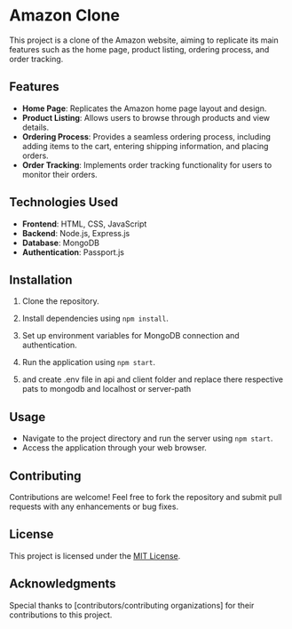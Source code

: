 # Amazon Clone

This project is a clone of the Amazon website, aiming to replicate its main features such as the home page, product listing, ordering process, and order tracking.

## Features

- **Home Page**: Replicates the Amazon home page layout and design.
- **Product Listing**: Allows users to browse through products and view details.
- **Ordering Process**: Provides a seamless ordering process, including adding items to the cart, entering shipping information, and placing orders.
- **Order Tracking**: Implements order tracking functionality for users to monitor their orders.

## Technologies Used

- **Frontend**: HTML, CSS, JavaScript
- **Backend**: Node.js, Express.js
- **Database**: MongoDB
- **Authentication**: Passport.js

## Installation

1. Clone the repository.
2. Install dependencies using `npm install`.
3. Set up environment variables for MongoDB connection and authentication.
4. Run the application using `npm start`.

5. and create .env file in api and client folder and replace there respective pats to mongodb and localhost or server-path

## Usage

- Navigate to the project directory and run the server using `npm start`.
- Access the application through your web browser.

## Contributing

Contributions are welcome! Feel free to fork the repository and submit pull requests with any enhancements or bug fixes.

## License

This project is licensed under the [MIT License](link-to-license).

## Acknowledgments

Special thanks to [contributors/contributing organizations] for their contributions to this project.

